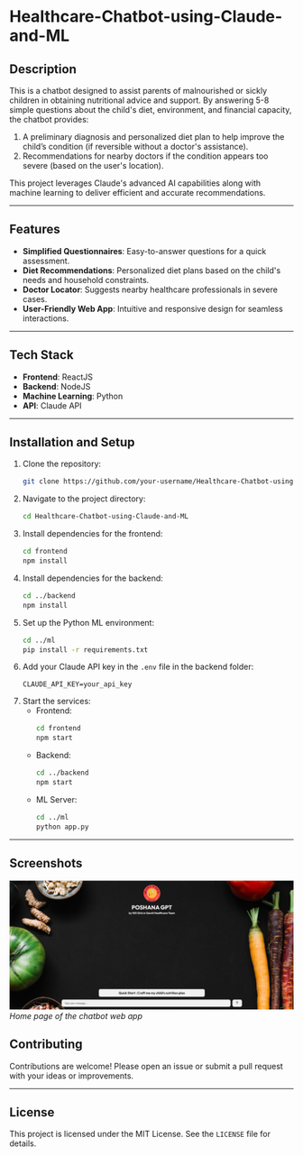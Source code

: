 # Healthcare-Chatbot-using-Claude-and-ML

## Description
This is a chatbot designed to assist parents of malnourished or sickly children in obtaining nutritional advice and support. By answering 5-8 simple questions about the child's diet, environment, and financial capacity, the chatbot provides:

1. A preliminary diagnosis and personalized diet plan to help improve the child’s condition (if reversible without a doctor's assistance).
2. Recommendations for nearby doctors if the condition appears too severe (based on the user's location).

This project leverages Claude's advanced AI capabilities along with machine learning to deliver efficient and accurate recommendations.

---

## Features
- **Simplified Questionnaires**: Easy-to-answer questions for a quick assessment.
- **Diet Recommendations**: Personalized diet plans based on the child's needs and household constraints.
- **Doctor Locator**: Suggests nearby healthcare professionals in severe cases.
- **User-Friendly Web App**: Intuitive and responsive design for seamless interactions.

---

## Tech Stack
- **Frontend**: ReactJS
- **Backend**: NodeJS
- **Machine Learning**: Python
- **API**: Claude API

---

## Installation and Setup

1. Clone the repository:
   ```bash
   git clone https://github.com/your-username/Healthcare-Chatbot-using-Claude-and-ML.git
   ```
2. Navigate to the project directory:
   ```bash
   cd Healthcare-Chatbot-using-Claude-and-ML
   ```
3. Install dependencies for the frontend:
   ```bash
   cd frontend
   npm install
   ```
4. Install dependencies for the backend:
   ```bash
   cd ../backend
   npm install
   ```
5. Set up the Python ML environment:
   ```bash
   cd ../ml
   pip install -r requirements.txt
   ```
6. Add your Claude API key in the `.env` file in the backend folder:
   ```plaintext
   CLAUDE_API_KEY=your_api_key
   ```
7. Start the services:
   - Frontend:
     ```bash
     cd frontend
     npm start
     ```
   - Backend:
     ```bash
     cd ../backend
     npm start
     ```
   - ML Server:
     ```bash
     cd ../ml
     python app.py
     ```

---

## Screenshots

![Home Page](Opening-Page.png)
*Home page of the chatbot web app*

## Contributing
Contributions are welcome! Please open an issue or submit a pull request with your ideas or improvements.

---

## License
This project is licensed under the MIT License. See the `LICENSE` file for details.

